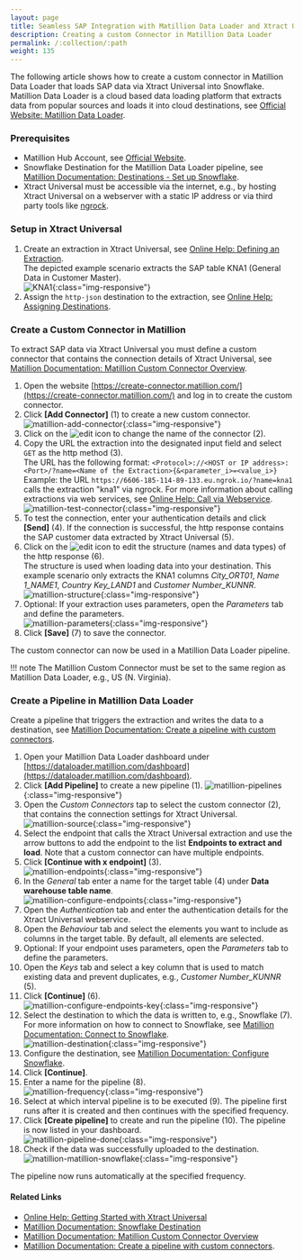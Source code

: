 ```yaml
---
layout: page
title: Seamless SAP Integration with Matillion Data Loader and Xtract Universal 
description: Creating a custom Connector in Matillion Data Loader 
permalink: /:collection/:path
weight: 135
---
```


The following article shows how to create a custom connector in Matillion Data Loader that loads SAP data via Xtract Universal into Snowflake.<br>
Matillion Data Loader is a cloud based data loading platform that extracts data from popular sources and loads it into cloud destinations, see [Official Website: Matillion Data Loader](https://www.matillion.com/products/data-loader/).

### Prerequisites

- Matillion Hub Account, see [Official Website](https://hub.matillion.com/). 
- Snowflake Destination for the Matillion Data Loader pipeline, see [Matillion Documentation: Destinations - Set up Snowflake](https://docs.matillion.com/data-productivity-cloud/batch/docs/set-up-snowflake/).
- Xtract Universal must be accessible via the internet, e.g., by hosting Xtract Universal on a webserver with a static IP address or via third party tools like [ngrock](https://ngrok.com/). 

### Setup in Xtract Universal

1. Create an extraction in Xtract Universal, see [Online Help: Defining an Extraction](https://help.theobald-software.com/en/xtract-universal/getting-started/define-a-table-extraction). <br>
The depicted example scenario extracts the SAP table KNA1 (General Data in Customer Master).<br>
![KNA1](../assets/images/xu/articles/kna1.png){:class="img-responsive"}
2. Assign the `http-json` destination to the extraction, see [Online Help: Assigning Destinations](https://help.theobald-software.com/en/xtract-universal/getting-started/write-data-to-destination#assigning-destinations-to-extractions).

### Create a Custom Connector in Matillion

To extract SAP data via Xtract Universal you must define a custom connector that contains the connection details of Xtract Universal, see [Matillion Documentation: Matillion Custom Connector Overview](https://docs.matillion.com/data-productivity-cloud/custom-connector/docs/custom-connector-overview/).

1. Open the website [https://create-connector.matillion.com/](https://create-connector.matillion.com/) and log in to create the custom connector.
2. Click **[Add Connector]** (1) to create a new custom connector.<br>
![matillion-add-connector](../assets/images/xu/articles/matillion-add-connector.png){:class="img-responsive"}
3. Click on the ![edit](../assets/images/xu/articles/icons/edit2.png) icon to change the name of the connector (2).
3. Copy the URL the extraction into the designated input field and select `GET` as the http method (3).<br>
The URL has the following format: `<Protocol>://<HOST or IP address>:<Port>/?name=<Name of the Extraction>{&<parameter_i>=<value_i>}`<br>
Example: the URL `https://6606-185-114-89-133.eu.ngrok.io/?name=kna1` calls the extraction "kna1" via ngrock.
For more information about calling extractions via web services, see [Online Help: Call via Webservice](https://help.theobald-software.com/en/xtract-universal/execute-and-automate-extractions/call-via-webservice).<br>
![matillion-test-connector](../assets/images/xu/articles/matillion-test-connector.png){:class="img-responsive"}
4. To test the connection, enter your authentication details and click **[Send]** (4). 
If the connection is successful, the http response contains the SAP customer data extracted by Xtract Universal (5).
5. Click on the ![edit](../assets/images/xu/articles/icons/edit.png) icon to edit the structure (names and data types) of the http response (6).<br>
The structure is used when loading data into your destination.
This example scenario only extracts the KNA1 columns *City_ORT01*, *Name 1_NAME1*, *Country Key_LAND1* and *Customer Number_KUNNR*.<br>
![matillion-structure](../assets/images/xu/articles/matillion-structure.png){:class="img-responsive"} 
6. Optional: If your extraction uses parameters, open the *Parameters* tab and define the parameters.<br>
![matillion-parameters](../assets/images/xu/articles/matillion-parameters.png){:class="img-responsive"}
7. Click **[Save]** (7) to save the connector.

The custom connector can now be used in a Matillion Data Loader pipeline.

!!! note
    The Matillion Custom Connector must be set to the same region as Matillion Data Loader, e.g., US (N. Virginia).

### Create a Pipeline in Matillion Data Loader

Create a pipeline that triggers the extraction and writes the data to a destination, see [Matillion Documentation: Create a pipeline with custom connectors](https://docs.matillion.com/data-productivity-cloud/custom-connector/docs/custom-connector-batch-pipeline/).

1. Open your Matillion Data Loader dashboard under [https://dataloader.matillion.com/dashboard](https://dataloader.matillion.com/dashboard).
2. Click **[Add Pipeline]** to create a new pipeline (1).
![matillion-pipelines](../assets/images/xu/articles/matillion-pipelines.png){:class="img-responsive"}
3. Open the *Custom Connectors* tap to select the custom connector (2), that contains the connection settings for Xtract Universal. 
![matillion-source](../assets/images/xu/articles/matillion-source.png){:class="img-responsive"}
4. Select the endpoint that calls the Xtract Universal extraction and use the arrow buttons to add the endpoint to the list **Endpoints to extract and load**.
Note that a custom connector can have multiple endpoints.
5. Click **[Continue with x endpoint]** (3).<br>
![matillion-endpoints](../assets/images/xu/articles/matillion-endpoint.png){:class="img-responsive"}
6. In the *General* tab enter a name for the target table (4) under **Data warehouse table name**.<br>
![matillion-configure-endpoints](../assets/images/xu/articles/matillion-configure-endpoint.png){:class="img-responsive"}
7. Open the *Authentication* tab and enter the authentication details for the Xtract Universal webservice.
8. Open the *Behaviour* tab and select the elements you want to include as columns in the target table. By default, all elements are selected.
9. Optional: If your endpoint uses parameters, open the *Parameters* tab to define the parameters.
10. Open the *Keys* tab and select a key column that is used to match existing data and prevent duplicates, e.g., *Customer Number_KUNNR* (5).
11. Click **[Continue]** (6).<br>
![matillion-configure-endpoints-key](../assets/images/xu/articles/matillion-configure-endpoint-key.png){:class="img-responsive"}
12. Select the destination to which the data is written to, e.g., Snowflake (7). 
For more information on how to connect to Snowflake, see [Matillion Documentation: Connect to Snowflake](https://docs.matillion.com/data-productivity-cloud/batch/docs/connect-to-snowflake/).<br>
![matillion-destination](../assets/images/xu/articles/matillion-destination.png){:class="img-responsive"}
13. Configure the destination, see [Matillion Documentation: Configure Snowflake](https://docs.matillion.com/data-productivity-cloud/batch/docs/connect-to-snowflake/#configure-snowflake).
14. Click **[Continue]**.
15. Enter a name for the pipeline (8).<br>
![matillion-frequency](../assets/images/xu/articles/matillion-frequency.png){:class="img-responsive"}
16. Select at which interval pipeline is to be executed (9). The pipeline first runs after it is created and then continues with the specified frequency.
17. Click **[Create pipeline]** to create and run the pipeline (10). The pipeline is now listed in your dashboard.<br>
![matillion-pipeline-done](../assets/images/xu/articles/matillion-pipeline-done.png){:class="img-responsive"}
18. Check if the data was successfully uploaded to the destination.<br>
![matillion-matillion-snowflake](../assets/images/xu/articles/matillion-snowflake.png){:class="img-responsive"}

The pipeline now runs automatically at the specified frequency. 

#### Related Links

- [Online Help: Getting Started with Xtract Universal](https://help.theobald-software.com/en/xtract-universal/getting-started)
- [Matillion Documentation: Snowflake Destination](https://docs.matillion.com/data-productivity-cloud/batch/docs/set-up-snowflake/)
- [Matillion Documentation: Matillion Custom Connector Overview](https://docs.matillion.com/data-productivity-cloud/custom-connector/docs/custom-connector-overview/)
- [Matillion Documentation: Create a pipeline with custom connectors](https://docs.matillion.com/data-productivity-cloud/custom-connector/docs/custom-connector-batch-pipeline/).
